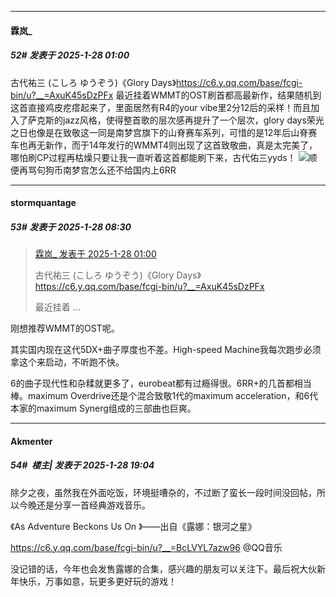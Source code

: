 ﻿
*****

####  霖岚_  
##### 52#       发表于 2025-1-28 01:00

古代祐三 (こしろ ゆうぞう)《Glory Days》https://c6.y.qq.com/base/fcgi-bin/u?__=AxuK45sDzPFx
最近挂着WMMT的OST刷首都高最新作，结果随机到这首直接鸡皮疙瘩起来了，里面居然有R4的your vibe里2分12后的采样！而且加入了萨克斯的jazz风格，使得整首歌的层次感再提升了一个层次，glory days荣光之日也像是在致敬这一同是南梦宫旗下的山脊赛车系列，可惜的是12年后山脊赛车也再无新作，而于14年发行的WMMT4则出现了这首致敬曲，真是太完美了，哪怕刷CP过程再枯燥只要让我一直听着这首都能刷下来，古代佑三yyds！
<img src="https://static.saraba1st.com/image/smiley/face2017/134.png" referrerpolicy="no-referrer">顺便再骂句狗币南梦宫怎么还不给国内上6RR


*****

####  stormquantage  
##### 53#       发表于 2025-1-28 08:30

<blockquote><a href="httphttps://bbs.saraba1st.com/2b/forum.php?mod=redirect&amp;goto=findpost&amp;pid=67292236&amp;ptid=2219160" target="_blank">霖岚_ 发表于 2025-1-28 01:00</a>

古代祐三 (こしろ ゆうぞう)《Glory Days》https://c6.y.qq.com/base/fcgi-bin/u?__=AxuK45sDzPFx

最近挂着 ...</blockquote>
刚想推荐WMMT的OST呢。

其实国内现在这代5DX+曲子厚度也不差。High-speed Machine我每次跑步必须拿这个来启动，不听跑不快。

6的曲子现代性和杂糅就更多了，eurobeat都有过瘾得很。6RR+的几首都相当棒。maximum Overdrive还是个混合致敬1代的maximum acceleration，和6代本家的maximum Synerg组成的三部曲也巨爽。


*****

####  Akmenter  
##### 54#         楼主| 发表于 2025-1-28 19:04

除夕之夜，虽然我在外面吃饭，环境挺嘈杂的，不过断了蛮长一段时间没回帖，所以今晚还是分享一首经典游戏音乐。

《As Adventure Beckons Us On 》——出自《露娜：银河之星》

https://c6.y.qq.com/base/fcgi-bin/u?__=BcLVYL7azw96 @QQ音乐

没记错的话，今年也会发售露娜的合集，感兴趣的朋友可以关注下。最后祝大伙新年快乐，万事如意，玩更多更好玩的游戏！

